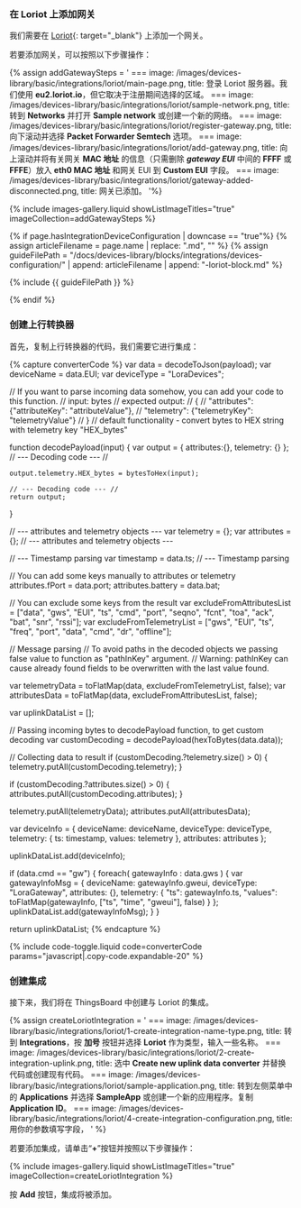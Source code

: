 ### 在 Loriot 上添加网关

我们需要在 [Loriot](https://loriot.io){: target="_blank"} 上添加一个网关。

若要添加网关，可以按照以下步骤操作：

{% assign addGatewaySteps = '
    ===
        image: /images/devices-library/basic/integrations/loriot/main-page.png,
        title: 登录 Loriot 服务器。我们使用 **eu2.loriot.io**，但它取决于注册期间选择的区域。
    ===
        image: /images/devices-library/basic/integrations/loriot/sample-network.png,
        title: 转到 **Networks** 并打开 **Sample network** 或创建一个新的网络。
    ===
        image: /images/devices-library/basic/integrations/loriot/register-gateway.png,
        title: 向下滚动并选择 **Packet Forwarder Semtech** 选项。
    ===
        image: /images/devices-library/basic/integrations/loriot/add-gateway.png,
        title: 向上滚动并将有关网关 **MAC 地址** 的信息（只需删除 ***gateway EUI*** 中间的 **FFFF** 或 **FFFE**）放入 **eth0 MAC 地址** 和网关 EUI 到 **Custom EUI** 字段。
    ===
        image: /images/devices-library/basic/integrations/loriot/gateway-added-disconnected.png,
        title: 网关已添加。
'%}

{% include images-gallery.liquid showListImageTitles="true" imageCollection=addGatewaySteps %}

{% if page.hasIntegrationDeviceConfiguration | downcase == "true"%}
{% assign articleFilename = page.name |  replace: ".md", "" %}
{% assign guideFilePath = "/docs/devices-library/blocks/integrations/devices-configuration/" | append: articleFilename | append: "-loriot-block.md" %}

{% include {{ guideFilePath }} %}

{% endif %}

### 创建上行转换器

首先，复制上行转换器的代码，我们需要它进行集成：

{% capture converterCode %}
var data = decodeToJson(payload);
var deviceName = data.EUI;
var deviceType = "LoraDevices";

// If you want to parse incoming data somehow, you can add your code to this function.
// input: bytes 
// expected output: 
//  {
//    "attributes": {"attributeKey": "attributeValue"},
//    "telemetry": {"telemetryKey": "telemetryValue"}
//  }
// default functionality - convert bytes to HEX string with telemetry key "HEX_bytes"

function decodePayload(input) {
    var output = { attributes:{}, telemetry: {} };
    // --- Decoding code --- //
    
    output.telemetry.HEX_bytes = bytesToHex(input);
    
    // --- Decoding code --- //
    return output;
}

// --- attributes and telemetry objects ---
var telemetry = {};
var attributes = {};
// --- attributes and telemetry objects ---

// --- Timestamp parsing
var timestamp = data.ts;
// --- Timestamp parsing

// You can add some keys manually to attributes or telemetry
attributes.fPort = data.port;
attributes.battery = data.bat;

// You can exclude some keys from the result
var excludeFromAttributesList = ["data", "gws", "EUI", "ts", "cmd", "port", "seqno", "fcnt", "toa", "ack", "bat", "snr", "rssi"];
var excludeFromTelemetryList = ["gws", "EUI", "ts", "freq", "port", "data", "cmd", "dr", "offline"];

// Message parsing
// To avoid paths in the decoded objects we passing false value to function as "pathInKey" argument.
// Warning: pathInKey can cause already found fields to be overwritten with the last value found.

var telemetryData = toFlatMap(data, excludeFromTelemetryList, false);
var attributesData = toFlatMap(data, excludeFromAttributesList, false);

var uplinkDataList = [];

// Passing incoming bytes to decodePayload function, to get custom decoding
var customDecoding = decodePayload(hexToBytes(data.data));

// Collecting data to result
if (customDecoding.?telemetry.size() > 0) {
    telemetry.putAll(customDecoding.telemetry);
}

if (customDecoding.?attributes.size() > 0) {
    attributes.putAll(customDecoding.attributes);
}

telemetry.putAll(telemetryData);
attributes.putAll(attributesData);

var deviceInfo = {
    deviceName: deviceName,
    deviceType: deviceType,
    telemetry: {
        ts: timestamp, 
        values: telemetry
    },
    attributes: attributes
};

uplinkDataList.add(deviceInfo);

if (data.cmd == "gw") {
    foreach( gatewayInfo : data.gws ) {
        var gatewayInfoMsg = {
            deviceName: gatewayInfo.gweui,
            deviceType: "LoraGateway",
            attributes: {},
            telemetry: {
                "ts": gatewayInfo.ts,
                "values": toFlatMap(gatewayInfo, ["ts", "time", "gweui"], false)
            }
        };
        uplinkDataList.add(gatewayInfoMsg);
    }
}

return uplinkDataList;
{% endcapture %}

{% include code-toggle.liquid code=converterCode params="javascript|.copy-code.expandable-20" %}

### 创建集成

接下来，我们将在 ThingsBoard 中创建与 Loriot 的集成。


{% assign createLoriotIntegration = '
    ===
        image: /images/devices-library/basic/integrations/loriot/1-create-integration-name-type.png,
        title: 转到 **Integrations**，按 **加号** 按钮并选择 **Loriot** 作为类型，输入一些名称。
    ===
        image: /images/devices-library/basic/integrations/loriot/2-create-integration-uplink.png,
        title: 选中 **Create new uplink data converter** 并替换代码或创建现有代码。
    ===
        image: /images/devices-library/basic/integrations/loriot/sample-application.png,
        title: 转到左侧菜单中的 **Applications** 并选择 **SampleApp** 或创建一个新的应用程序。复制 **Application ID**。
    ===
        image: /images/devices-library/basic/integrations/loriot/4-create-integration-configuration.png,
        title: 用你的参数填写字段，
'
%}

若要添加集成，请单击“**+**”按钮并按照以下步骤操作：

{% include images-gallery.liquid showListImageTitles="true" imageCollection=createLoriotIntegration %} 

按 **Add** 按钮，集成将被添加。
